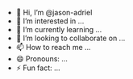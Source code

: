 - 👋 Hi, I’m @jason-adriel
- 👀 I’m interested in ...
- 🌱 I’m currently learning ...
- 💞️ I’m looking to collaborate on ...
- 📫 How to reach me ...
- 😄 Pronouns: ...
- ⚡ Fun fact: ...

<!---
jason-adriel/jason-adriel is a ✨ special ✨ repository because its `README.md` (this file) appears on your GitHub profile.
You can click the Preview link to take a look at your changes.
--->
